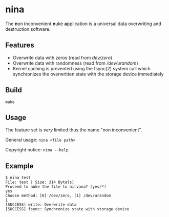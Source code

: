 # nina

The **n**on **i**nconvenient **n**uke **a**pplication is a universal data overwriting and destruction software.

## Features

- Overwrite data with zeros (read from *dev/zero*)
- Overwrite data with randomness (read from */dev/urandom*)
- Kernel caching is prevented using the fsync(2) system call which synchronizes the overwritten state with the storage device immediately

## Build

`make`

## Usage

The feature set is *very* limited thus the name "non inconvenient".

General usage: `nina <file path>`

Copyright notice: `nina --help`

## Example

```
$ nina test
File: test | Size: 314 Byte(s)
Proceed to nuke the file to nirvana? [yes/*]
yes
Choose method: [0] /dev/zero, [1] /dev/urandom
1
[SUCCESS] write: Overwrite data
[SUCCESS] fsync: Synchronize state with storage device
```
